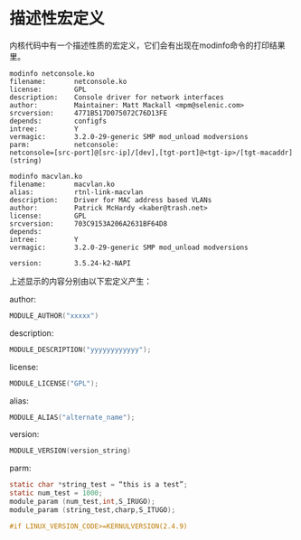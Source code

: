 # 描述性宏定义
内核代码中有一个描述性质的宏定义，它们会有出现在modinfo命令的打印结果里。

    modinfo netconsole.ko
    filename:       netconsole.ko
    license:        GPL
    description:    Console driver for network interfaces
    author:         Maintainer: Matt Mackall <mpm@selenic.com>
    srcversion:     4771B517D075072C76D13FE
    depends:        configfs
    intree:         Y
    vermagic:       3.2.0-29-generic SMP mod_unload modversions
    parm:           netconsole:
    netconsole=[src-port]@[src-ip]/[dev],[tgt-port]@<tgt-ip>/[tgt-macaddr] (string)
    
    modinfo macvlan.ko
    filename:       macvlan.ko
    alias:          rtnl-link-macvlan
    description:    Driver for MAC address based VLANs
    author:         Patrick McHardy <kaber@trash.net>
    license:        GPL
    srcversion:     703C9153A206A2631BF64D8
    depends:
    intree:         Y
    vermagic:       3.2.0-29-generic SMP mod_unload modversions
    
    version:        3.5.24-k2-NAPI

上述显示的内容分别由以下宏定义产生：

author:

```c
MODULE_AUTHOR("xxxxx")
```
description:

```c
MODULE_DESCRIPTION("yyyyyyyyyyyy");
```
license:

```c
MODULE_LICENSE("GPL");
```
alias:

```c
MODULE_ALIAS("alternate_name");
```

version:

```c
MODULE_VERSION(version_string)
```

parm:

```c
static char *string_test = “this is a test”;
static num_test = 1000;
module_param (num_test,int,S_IRUGO);
module_param (string_test,charp,S_ITUGO);
```


```c
#if LINUX_VERSION_CODE>=KERNULVERSION(2.4.9)
```
